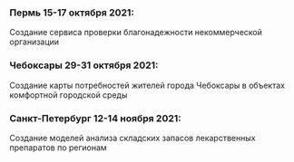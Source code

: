 ### Пермь 15-17 октября 2021: 
Создание сервиса проверки благонадежности некоммерческой организации
### Чебоксары 29-31 октября 2021: 
Создание карты потребностей жителей города Чебоксары в объектах комфортной городской среды
### Санкт-Петербург 12-14 ноября 2021: 
Создание моделей анализа складских запасов лекарственных препаратов по регионам
